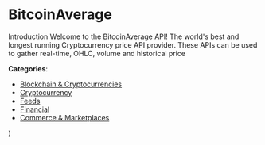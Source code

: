 # BitcoinAverage


Introduction Welcome to the BitcoinAverage API! The world's best and longest running Cryptocurrency price API provider. These APIs can be used to gather real-time, OHLC, volume and historical price



**Categories**:
- [Blockchain & Cryptocurrencies](https://github.com/apis-list/apis-list#blockchain-and-cryptocurrencies)
- [Cryptocurrency](https://github.com/apis-list/apis-list#cryptocurrency)
- [Feeds](https://github.com/apis-list/apis-list#feeds)
- [Financial](https://github.com/apis-list/apis-list#financial)
- [Commerce & Marketplaces](https://github.com/apis-list/apis-list#commerce-and-marketplaces)



)



